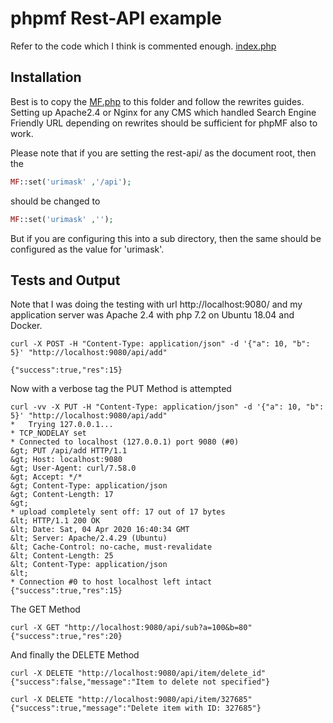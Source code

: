 # phpmf Rest-API example

Refer to the code which I think is commented enough. [index.php](./index.php)

## Installation

Best is to copy the [MF.php](../../src/MF.php) to this folder and follow the rewrites
guides. Setting up Apache2.4 or Nginx for any CMS which handled Search Engine Friendly URL depending on rewrites should be sufficient for phpMF also to work.

Please note that if you are setting the rest-api/ as the document root, then the

```php
MF::set('urimask' ,'/api');
```
should be changed to 

```php
MF::set('urimask' ,'');
```
But if you are configuring this into a sub directory, then the same should be configured as the value for 'urimask'.

## Tests and Output

Note that I was doing the testing with url http://localhost:9080/ and my application server was Apache 2.4 with php 7.2 on Ubuntu 18.04 and Docker.

```
curl -X POST -H "Content-Type: application/json" -d '{"a": 10, "b": 5}' "http://localhost:9080/api/add"

{"success":true,"res":15}
```

Now with a verbose tag the PUT Method is attempted

```
curl -vv -X PUT -H "Content-Type: application/json" -d '{"a": 10, "b": 5}' "http://localhost:9080/api/add"
*   Trying 127.0.0.1...
* TCP_NODELAY set
* Connected to localhost (127.0.0.1) port 9080 (#0)
&gt; PUT /api/add HTTP/1.1
&gt; Host: localhost:9080
&gt; User-Agent: curl/7.58.0
&gt; Accept: */*
&gt; Content-Type: application/json
&gt; Content-Length: 17
&gt; 
* upload completely sent off: 17 out of 17 bytes
&lt; HTTP/1.1 200 OK
&lt; Date: Sat, 04 Apr 2020 16:40:34 GMT
&lt; Server: Apache/2.4.29 (Ubuntu)
&lt; Cache-Control: no-cache, must-revalidate
&lt; Content-Length: 25
&lt; Content-Type: application/json
&lt; 
* Connection #0 to host localhost left intact
{"success":true,"res":15}
```

The GET Method

```
curl -X GET "http://localhost:9080/api/sub?a=100&b=80"
{"success":true,"res":20}
```

And finally the DELETE Method

```
curl -X DELETE "http://localhost:9080/api/item/delete_id"
{"success":false,"message":"Item to delete not specified"}

curl -X DELETE "http://localhost:9080/api/item/327685"
{"success":true,"message":"Delete item with ID: 327685"}
```